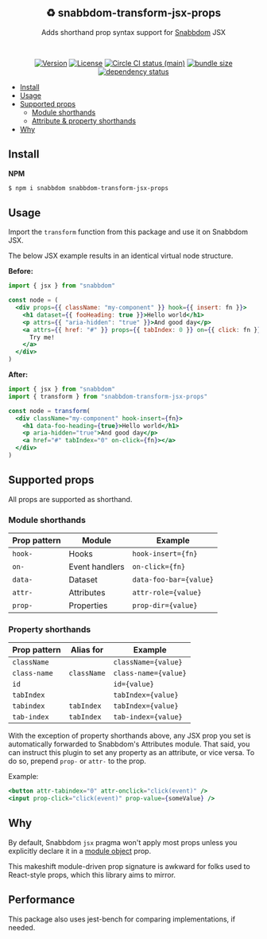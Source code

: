 <h2 align="center">♻ snabbdom-transform-jsx-props</h2>
<p align="center">Adds shorthand prop syntax support for <a href="https://github.com/snabbdom/snabbdom">Snabbdom</a> JSX</p>
<br>
<p align="center">
  <a href="https://www.npmjs.com/package/snabbdom-transform-jsx-props"><img src="https://img.shields.io/npm/v/snabbdom-transform-jsx-props.svg?sanitize=true" alt="Version"></a>
  <a href="https://www.npmjs.com/package/snabbdom-transform-jsx-props"><img src="https://img.shields.io/npm/l/snabbdom-transform-jsx-props.svg?sanitize=true" alt="License"></a>
  <a href="https://app.circleci.com/pipelines/github/geotrev/snabbdom-transform-jsx-props?branch=main"><img src="https://badgen.net/circleci/github/geotrev/snabbdom-transform-jsx-props/main" alt="Circle CI status (main)" /></a>
  <a href="https://bundlephobia.com/package/snabbdom-transform-jsx-props@0.1.0"><img src="https://badgen.net/bundlephobia/minzip/snabbdom-transform-jsx-props" alt="bundle size" /></a>
  <a href="https://www.libraries.io/npm/snabbdom-transform-jsx-props"><img src="https://img.shields.io/librariesio/release/npm/snabbdom-transform-jsx-props" alt="dependency status" /></a>
</p>

- [Install](#install)
- [Usage](#usage)
- [Supported props](#supported-props)
  - [Module shorthands](#module-shorthands)
  - [Attribute & property shorthands](#attribute--property-shorthands)
- [Why](#why)

## Install

**NPM**

```sh
$ npm i snabbdom snabbdom-transform-jsx-props
```

## Usage

Import the `transform` function from this package and use it on Snabbdom JSX.

The below JSX example results in an identical virtual node structure.

**Before:**

```jsx
import { jsx } from "snabbdom"

const node = (
  <div props={{ className: "my-component" }} hook={{ insert: fn }}>
    <h1 dataset={{ fooHeading: true }}>Hello world</h1>
    <p attrs={{ "aria-hidden": "true" }}>And good day</p>
    <a attrs={{ href: "#" }} props={{ tabIndex: 0 }} on={{ click: fn }}>
      Try me!
    </a>
  </div>
)
```

**After:**

```jsx
import { jsx } from "snabbdom"
import { transform } from "snabbdom-transform-jsx-props"

const node = transform(
  <div className="my-component" hook-insert={fn}>
    <h1 data-foo-heading={true}>Hello world</h1>
    <p aria-hidden="true">And good day</p>
    <a href="#" tabIndex="0" on-click={fn}></a>
  </div>
)
```

## Supported props

All props are supported as shorthand.

### Module shorthands

| Prop pattern | Module         | Example                |
| ------------ | -------------- | ---------------------- |
| `hook-`      | Hooks          | `hook-insert={fn}`     |
| `on-`        | Event handlers | `on-click={fn}`        |
| `data-`      | Dataset        | `data-foo-bar={value}` |
| `attr-`      | Attributes     | `attr-role={value}`    |
| `prop-`      | Properties     | `prop-dir={value}`     |

### Property shorthands

| Prop pattern | Alias for   | Example              |
| ------------ | ----------- | -------------------- |
| `className`  |             | `className={value}`  |
| `class-name` | `className` | `class-name={value}` |
| `id`         |             | `id={value}`         |
| `tabIndex`   |             | `tabIndex={value}`   |
| `tabindex`   | `tabIndex`  | `tabIndex={value}`   |
| `tab-index`  | `tabIndex`  | `tab-index={value}`  |

With the exception of property shorthands above, any JSX prop you set is automatically forwarded to Snabbdom's Attributes module. That said, you can instruct this plugin to set any property as an attribute, or vice versa. To do so, prepend `prop-` or `attr-` to the prop.

Example:

```jsx
<button attr-tabindex="0" attr-onclick="click(event)" />
<input prop-click="click(event)" prop-value={someValue} />
```

## Why

By default, Snabbdom `jsx` pragma won't apply most props unless you explicitly declare it in a [module object](https://github.com/snabbdom/snabbdom#modules-documentation) prop.

This makeshift module-driven prop signature is awkward for folks used to React-style props, which this library aims to mirror.

## Performance

This package also uses jest-bench for comparing implementations, if needed.
